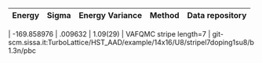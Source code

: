 |       Energy          |  Sigma          | Energy Variance  |  Method                                                          | Data repository                |
| ----------------------| ----------------| -----------------|------------------------------------------------------------------|------------------------------- |

 |   -169.858976   |   .009632   |    1.09(29)   | VAFQMC stripe length=7 | git-scm.sissa.it:TurboLattice/HST_AAD/example/14x16/U8/stripel7doping1su8/b1.3n/pbc 
